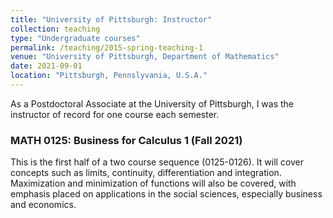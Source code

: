 ```yaml
---
title: "University of Pittsburgh: Instructor"
collection: teaching
type: "Undergraduate courses"
permalink: /teaching/2015-spring-teaching-1
venue: "University of Pittsburgh, Department of Mathematics"
date: 2021-09-01
location: "Pittsburgh, Pennslyvania, U.S.A."
---
```


As a Postdoctoral Associate at the University of Pittsburgh, I was the instructor of record for one course each semester.

### MATH 0125: Business for Calculus 1 (Fall 2021)
This is the first half of a two course sequence (0125-0126). It will cover concepts such as limits, continuity, differentiation and integration. Maximization and minimization of functions will also be covered, with emphasis placed on applications in the social sciences, especially business and economics.




